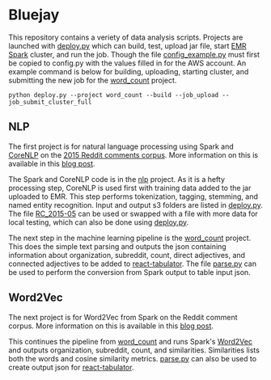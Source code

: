 Bluejay
=======

This repository contains a veriety of data analysis scripts. Projects are launched with [deploy.py](/deploy.py) which can build, test, upload jar file, start [EMR](https://aws.amazon.com/elasticmapreduce/) [Spark](http://spark.apache.org/) cluster, and run the job. Though the file [config_example.py](/config_example.py) must first be copied to config.py with the values filled in for the AWS account. An example command is below for building, uploading, starting cluster, and submitting the new job for the [word_count](/word_count/) project.

```
python deploy.py --project word_count --build --job_upload --job_submit_cluster_full
```

## NLP

The first project is for natural language processing using Spark and [CoreNLP](http://stanfordnlp.github.io/CoreNLP/) on the [2015 Reddit comments corpus](https://archive.org/details/2015_reddit_comments_corpus). More information on this is available in this [blog post](http://dbunker.github.io/2016/01/04/spark-and-nlp-on-reddit/).

The Spark and CoreNLP code is in the [nlp](/nlp/) project. As it is a hefty processing step, CoreNLP is used first with training data added to the jar uploaded to EMR. This step performs tokenization, tagging, stemming, and named entity recognition. Input and output s3 folders are listed in [deploy.py](/deploy.py). The file [RC_2015-05](/examples/2015/data/comments/RC_2015-05) can be used or swapped with a file with more data for local testing, which can also be done using [deploy.py](/deploy.py).

The next step in the machine learning pipeline is the [word_count](/word_count/) project. This does the simple text parsing and outputs the json containing information about organization, subreddit, count, direct adjectives, and connected adjectives to be added to [react-tabulator](https://github.com/dbunker/react-tabulator). The file [parse.py](/scripts/parse.py) can be used to perform the conversion from Spark output to table input json.

## Word2Vec

The next project is for Word2Vec from Spark on the Reddit comment corpus. More information on this is available in this [blog post](http://dbunker.github.io/2016/01/05/spark-word2vec-on-reddit/).

This continues the pipeline from [word_count](/word_count/) and runs Spark's [Word2Vec](http://spark.apache.org/docs/latest/ml-features.html#word2vec) and outputs organization, subreddit, count, and similarities. Similarities lists both the words and cosine similarity metrics. [parse.py](/scripts/parse.py) can also be used to create output json for [react-tabulator](https://github.com/dbunker/react-tabulator).
